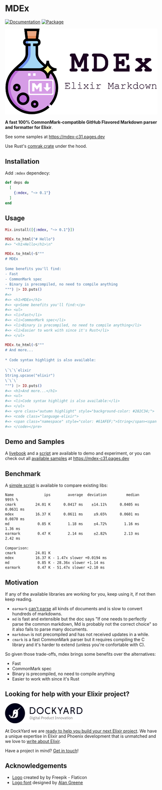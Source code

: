 # MDEx

[![Documentation](http://img.shields.io/badge/hex.pm-docs-green.svg?style=flat)](https://hexdocs.pm/mdex)
[![Package](https://img.shields.io/hexpm/v/mdex.svg)](https://hex.pm/packages/mdex)

<!-- MDOC -->

<img src="assets/images/mdex_logo.png" width="512" alt="MDEx logo">

**A fast 100% CommonMark-compatible GitHub Flavored Markdown parser and formatter for Elixir**.

See some samples at https://mdex-c31.pages.dev

Use Rust's [comrak crate](https://crates.io/crates/comrak) under the hood.

## Installation

Add `:mdex` dependecy:

```elixir
def deps do
  [
    {:mdex, "~> 0.1"}
  ]
end
```

## Usage

```elixir
Mix.install([{:mdex, "~> 0.1"}])
```

```elixir
MDEx.to_html("# Hello")
#=> "<h1>Hello</h1>\n"
```

```elixir
MDEx.to_html(~S"""
# MDEx

Some benefits you'll find:
- Fast
- CommonMark spec
- Binary is precompiled, no need to compile anything
""") |> IO.puts()
#=>
#=> <h1>MDEx</h1>
#=> <p>Some benefits you'll find:</p>
#=> <ul>
#=> <li>Fast</li>
#=> <li>CommonMark spec</li>
#=> <li>Binary is precompiled, no need to compile anything</li>
#=> <li>Easier to work with since it's Rust</li>
#=> </ul>
```

```elixir
MDEx.to_html(~S"""
# And more...

* Code syntax highlight is also available:

\`\`\`elixir
String.upcase("elixir")
\`\`\`
""") |> IO.puts()
#=> <h1>And more...</h1>
#=> <ul>
#=> <li>Code syntax highlight is also available:</li>
#=> </ul>
#=> <pre class="autumn highlight" style="background-color: #282C34;">
#=> <code class="language-elixir">
#=> <span class="namespace" style="color: #61AFEF;">String</span><span class="operator" style="color: #C678DD;">.</span><span class="function" style="color: #61AFEF;">upcase</span><span class="" style="color: #ABB2BF;">(</span><span class="string" style="color: #98C379;">&quot;elixir&quot;</span><span class="" style="color: #ABB2BF;">)</span>
#=> </code></pre>
```

## Demo and Samples

A [livebook](https://github.com/leandrocp/mdex/blob/main/playground.livemd) and a [script](https://github.com/leandrocp/mdex/blob/main/playground.exs) are available to demo and experiment,
or you can check out all [available samples](https://github.com/leandrocp/mdex/tree/main/priv/generated/samples) at https://mdex-c31.pages.dev

## Benchmark

A [simple script](benchmark.exs) is available to compare existing libs:

```
Name              ips        average  deviation         median         99th %
cmark         24.01 K      0.0417 ms    ±14.11%      0.0405 ms      0.0631 ms
mdex          16.37 K      0.0611 ms     ±9.65%      0.0601 ms      0.0870 ms
md             0.85 K        1.18 ms     ±4.72%        1.16 ms        1.36 ms
earmark        0.47 K        2.14 ms     ±2.82%        2.13 ms        2.42 ms

Comparison:
cmark         24.01 K
mdex          16.37 K - 1.47x slower +0.0194 ms
md             0.85 K - 28.36x slower +1.14 ms
earmark        0.47 K - 51.47x slower +2.10 ms
```

## Motivation

If any of the available libraries are working for you, keep using it, if not then keep reading.

* `earmark` [can't parse](https://github.com/RobertDober/earmark_parser/issues/126) all kinds of documents and is slow to convert hundreds of markdowns.
* `md` is fast and extensible but the doc says "If one needs to perfectly parse the common markdown, Md is probably not the correct choice" so it also fails to parse many documents.
* `markdown` is not precompiled and has not received updates in a while.
* `cmark` is a fast CommonMark parser but it requires compiling the C library and it's harder to extend (unless you're confortable with C).

So given those trade-offs, mdex brings some benefits over the alternatives:
- Fast
- CommonMark spec
- Binary is precompiled, no need to compile anything
- Easier to work with since it's Rust

## Looking for help with your Elixir project?

<img src="assets/images/dockyard_logo.png" width="256" alt="DockYard logo">

At DockYard we are [ready to help you build your next Elixir project](https://dockyard.com/phoenix-consulting).
We have a unique expertise in Elixir and Phoenix development that is unmatched and we love to [write about Elixir](https://dockyard.com/blog/categories/elixir).

Have a project in mind? [Get in touch](https://dockyard.com/contact/hire-us)!

## Acknowledgements

* [Logo](https://www.flaticon.com/free-icons/rpg) created by by Freepik - Flaticon
* [Logo font](https://github.com/quoteunquoteapps/CourierPrime) designed by [Alan Greene](https://github.com/a-dg)
